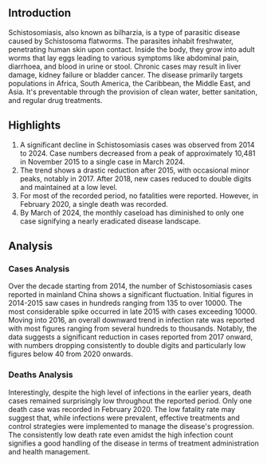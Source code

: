 ## Introduction

Schistosomiasis, also known as bilharzia, is a type of parasitic disease caused by Schistosoma flatworms. The parasites inhabit freshwater, penetrating human skin upon contact. Inside the body, they grow into adult worms that lay eggs leading to various symptoms like abdominal pain, diarrhoea, and blood in urine or stool. Chronic cases may result in liver damage, kidney failure or bladder cancer. The disease primarily targets populations in Africa, South America, the Caribbean, the Middle East, and Asia. It's preventable through the provision of clean water, better sanitation, and regular drug treatments.

## Highlights

1. A significant decline in Schistosomiasis cases was observed from 2014 to 2024. Case numbers decreased from a peak of approximately 10,481 in November 2015 to a single case in March 2024.<br/>
2. The trend shows a drastic reduction after 2015, with occasional minor peaks, notably in 2017. After 2018, new cases reduced to double digits and maintained at a low level.<br/>
3. For most of the recorded period, no fatalities were reported. However, in February 2020, a single death was recorded.<br/>
4. By March of 2024, the monthly caseload has diminished to only one case signifying a nearly eradicated disease landscape.

## Analysis

### Cases Analysis
Over the decade starting from 2014, the number of Schistosomiasis cases reported in mainland China shows a significant fluctuation. Initial figures in 2014-2015 saw cases in hundreds ranging from 135 to over 10000. The most considerable spike occurred in late 2015 with cases exceeding 10000. Moving into 2016, an overall downward trend in infection rate was reported with most figures ranging from several hundreds to thousands. Notably, the data suggests a significant reduction in cases reported from 2017 onward, with numbers dropping consistently to double digits and particularly low figures below 40 from 2020 onwards.

### Deaths Analysis
Interestingly, despite the high level of infections in the earlier years, death cases remained surprisingly low throughout the reported period. Only one death case was recorded in February 2020. The low fatality rate may suggest that, while infections were prevalent, effective treatments and control strategies were implemented to manage the disease's progression. The consistently low death rate even amidst the high infection count signifies a good handling of the disease in terms of treatment administration and health management.
